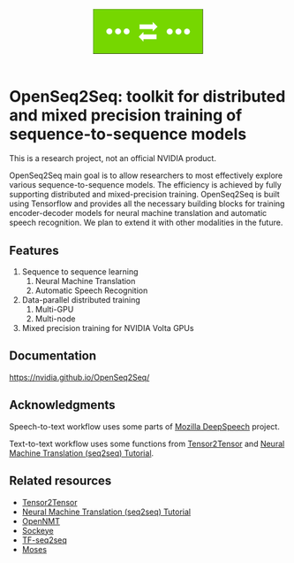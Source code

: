 <div align="center">
  <img src="./docs/html/logo.svg" alt="OpenSeq2Seq" width="200px">
  <br><br>
</div>

# OpenSeq2Seq: toolkit for distributed and mixed precision training of sequence-to-sequence models

This is a research project, not an official NVIDIA product.

OpenSeq2Seq main goal is to allow researchers to most effectively
explore various
sequence-to-sequence models. The
efficiency is achieved by fully supporting
distributed and mixed-precision training.
OpenSeq2Seq is built using Tensorflow and provides all the necessary
building blocks for training encoder-decoder
models for neural machine translation
and automatic speech recognition.
We plan to extend it with other modalities
in the future.

## Features
1. Sequence to sequence learning
   1. Neural Machine Translation
   2. Automatic Speech Recognition
2. Data-parallel distributed training
   1. Multi-GPU
   2. Multi-node
3. Mixed precision training for NVIDIA Volta GPUs


## Documentation
https://nvidia.github.io/OpenSeq2Seq/

## Acknowledgments
Speech-to-text workflow uses some parts of [Mozilla DeepSpeech](https://github.com/Mozilla/DeepSpeech) project.

Text-to-text workflow uses some functions from [Tensor2Tensor](https://github.com/tensorflow/tensor2tensor) and [Neural Machine Translation (seq2seq) Tutorial](https://github.com/tensorflow/nmt).

## Related resources
* [Tensor2Tensor](https://github.com/tensorflow/tensor2tensor)
* [Neural Machine Translation (seq2seq) Tutorial](https://github.com/tensorflow/nmt)
* [OpenNMT](http://opennmt.net/)
* [Sockeye](https://github.com/awslabs/sockeye)
* [TF-seq2seq](https://github.com/google/seq2seq)
* [Moses](http://www.statmt.org/moses/)
